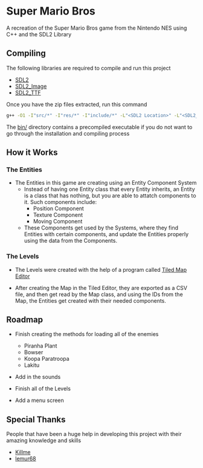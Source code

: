 
# Super Mario Bros

A recreation of the Super Mario Bros game from the Nintendo NES using C++ and the SDL2 Library

## Compiling

The following libraries are required to compile and run this project
- [SDL2](https://www.libsdl.org/download-2.0.php)
- [SDL2_Image](https://www.libsdl.org/projects/SDL_image/)
- [SDL2_TTF](https://www.libsdl.org/projects/SDL_ttf/release/)

Once you have the zip files extracted, run this command

```bash
g++ -O1 -I"src/*" -I"res/*" -I"include/*" -L"<SDL2 Location>" -L"<SDL2_image Location>" -L"<SDL2_TTF Location>" -lSDL2main -lSDL2 -lSDL2_image -lSDL2_ttf
```

The [bin/](bin/) directory contains a precompiled executable if you do not want to go through the installation and compiling process

## How it Works

### The Entities
- The Entities in this game are creating using an Entity Component System
    - Instead of having one Entity class that every Entity inherits, an Entity is a class that has nothing, but you are able to attatch components to it. Such components include:
        - Position Component
        - Texture Component
        - Moving Component
    - These Components get used by the Systems, where they find Entities with certain components, and update the Entities properly using the data from the Components.

### The Levels
* The Levels were created with the help of a program called [Tiled Map Editor](https://www.mapeditor.org/)

* After creating the Map in the Tiled Editor, they are exported as a CSV file, and then get read by the Map class, and using the IDs from the Map, the Entities get created with their needed components.
## Roadmap

- Finish creating the methods for loading all of the enemies
    - Piranha Plant
    - Bowser
    - Koopa Paratroopa
    - Lakitu

- Add in the sounds

- Finish all of the Levels

- Add a menu screen


## Special Thanks
People that have been a huge help in developing this project with their amazing knowledge and skills
 - [Killme](https://github.com/killme)
 - [lemur68](https://github.com/friedkeenan/)
